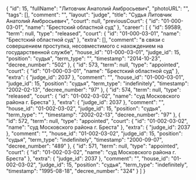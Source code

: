 {
    "id": 15,
    "fullName": "Литовчик Анатолий Амбросьевич",
    "photoURL": "",
    "tags": [],
    "comment": "",
    "layout": "judge",
    "title": "Судья Литовчик Анатолий Амбросьевич",
    "court": null,
    "previousCourt": {
        "id": "01-000-03-01",
        "name": "Брестский областной суд"
    },
    "career": [
        {
            "id": 59589,
            "term": null,
            "type": "released",
            "court": {
                "id": "01-000-03-01",
                "name": "Брестский областной суд"
            },
            "extra": [],
            "comment": "в связи с совершением проступка, несовместимого с нахождением на государственной службе",
            "house_id": "01-000-03-01",
            "judge_id": 15,
            "position": "судья",
            "term_type": "",
            "timestamp": "2014-10-23",
            "decree_number": "502"
        },
        {
            "id": 573,
            "term": null,
            "type": "appointed",
            "court": {
                "id": "01-000-03-01",
                "name": "Брестский областной суд"
            },
            "extra": {
                "judge_id": 2037
            },
            "comment": "",
            "house_id": "01-000-03-01",
            "judge_id": 15,
            "position": "судья",
            "term_type": "indefinitely",
            "timestamp": "2002-02-13",
            "decree_number": "97"
        },
        {
            "id": 574,
            "term": null,
            "type": "released",
            "court": {
                "id": "01-002-03-02",
                "name": "суд Московского района г. Бреста"
            },
            "extra": {
                "judge_id": 2037
            },
            "comment": "",
            "house_id": "01-002-03-02",
            "judge_id": 15,
            "position": "судья",
            "term_type": "",
            "timestamp": "2002-02-13",
            "decree_number": "97"
        },
        {
            "id": 572,
            "term": null,
            "type": "appointed",
            "court": {
                "id": "01-002-03-02",
                "name": "суд Московского района г. Бреста"
            },
            "extra": {
                "judge_id": 2037
            },
            "comment": "",
            "house_id": "01-002-03-02",
            "judge_id": 15,
            "position": "судья",
            "term_type": "indefinitely",
            "timestamp": "2000-09-07",
            "decree_number": "489"
        },
        {
            "id": 571,
            "term": null,
            "type": "appointed",
            "court": {
                "id": "01-002-03-02",
                "name": "суд Московского района г. Бреста"
            },
            "extra": {
                "judge_id": 2037
            },
            "comment": "",
            "house_id": "01-002-03-02",
            "judge_id": 15,
            "position": "судья",
            "term_type": "indefinitely",
            "timestamp": "1995-08-18",
            "decree_number": "324"
        }
    ]
}